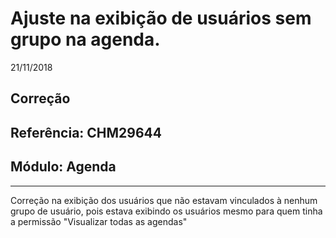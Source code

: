 # Ajuste na exibição de usuários sem grupo na agenda.
21/11/2018
## Correção
## Referência: CHM29644
## Módulo: Agenda
***

Correção na exibição dos usuários que não estavam vinculados à nenhum grupo de usuário, pois estava exibindo os usuários mesmo para quem tinha a permissão "Visualizar todas as agendas"